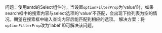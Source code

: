 问题：使用antd的Select组件时，当设置`optionFilterProp`为'value'时，如果search框中的搜索内容与select选项的'value'不匹配，会出现下拉列表为空的情况。期望在搜索框中输入查询内容后能匹配到相应的选项。
解决方案：将`optionFilterProp`改为'label'即可解决该问题。
